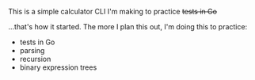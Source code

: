 This is a simple calculator CLI I'm making to practice ~~tests in Go~~

...that's how it started. The more I plan this out, I'm doing this to practice:
- tests in Go
- parsing
- recursion
- binary expression trees
